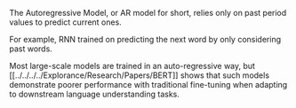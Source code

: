 The Autoregressive Model, or AR model for short, relies only on past period values to predict current ones. 

For example, RNN trained on predicting the next word by only considering past words.

Most large-scale models are trained in an auto-regressive way, but [[../../../../Explorance/Research/Papers/BERT]] shows that such models demonstrate poorer performance with traditional fine-tuning when adapting to downstream language understanding tasks.
